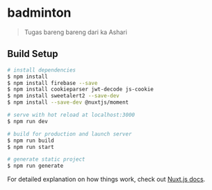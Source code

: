 # badminton

> Tugas bareng bareng dari ka Ashari

## Build Setup

```bash
# install dependencies
$ npm install
$ npm install firebase --save
$ npm install cookieparser jwt-decode js-cookie
$ npm install sweetalert2 --save-dev
$ npm install --save-dev @nuxtjs/moment

# serve with hot reload at localhost:3000
$ npm run dev

# build for production and launch server
$ npm run build
$ npm run start

# generate static project
$ npm run generate
```

For detailed explanation on how things work, check out [Nuxt.js docs](https://nuxtjs.org).
